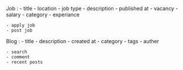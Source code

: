 Job :
    - title
    - location
    - job type
    - description
    - published at
    - vacancy
    - salary
    - category
    - experiance


    - apply job
    - post job

Blog :
    - title
    - description
    - created at
    - category
    - tags
    - auther
    

    - search
    - comment
    - recent posts

